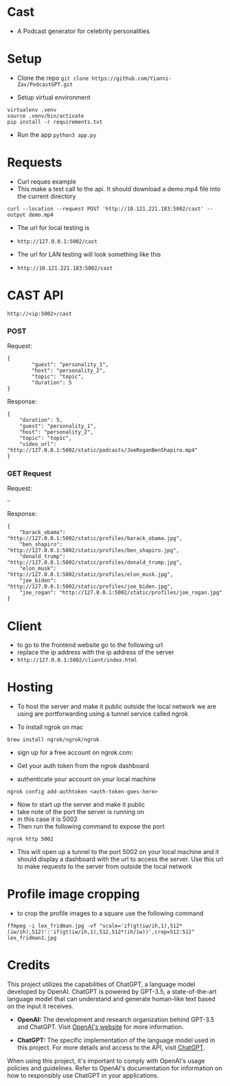 # Cast

- A Podcast generator for celebrity personalities


# Setup

- Clone the repo
`git clone https://github.com/Yianni-Zav/PodcastGPT.git`

- Setup virtual environment
```
virtualenv .venv
source .venv/bin/activate
pip install -r requirements.txt
```

- Run the app
`python3 app.py`

# Requests

- Curl reques example
- This make a test call to the api. It should download a demo.mp4 file into the current directory
```
curl --location --request POST 'http://10.121.221.183:5002/cast' --output demo.mp4
```


- The url for local testing is 
- `http://127.0.0.1:5002/cast`

- The url for LAN testing will look something like this
- `http://10.121.221.183:5002/cast`

# CAST API

`http://<ip:5002>/cast`
### POST 

Request:
```
{
        "guest": "personality_1",
        "host": "personality_2",
        "topic": "topic",
        "duration": 5
}
```

Response:
```
{
    "duration": 5,
    "guest": "personality_1",
    "host": "personality_2",
    "topic": "topic",
    "video_url": "http://127.0.0.1:5002/static/podcasts/JoeRoganBenShapiro.mp4"
}
```



### GET Request

Request:
```
~
```
Response:
```
{
    "barack_obama": "http://127.0.0.1:5002/static/profiles/barack_obama.jpg",
    "ben_shapiro": "http://127.0.0.1:5002/static/profiles/ben_shapiro.jpg",
    "donald_trump": "http://127.0.0.1:5002/static/profiles/donald_trump.jpg",
    "elon_musk": "http://127.0.0.1:5002/static/profiles/elon_musk.jpg",
    "joe_biden": "http://127.0.0.1:5002/static/profiles/joe_biden.jpg",
    "joe_rogan": "http://127.0.0.1:5002/static/profiles/joe_rogan.jpg"
}
```

# Client

- to go to the frontend website go to the following url
- replace the ip address with the ip address of the server
- `http://127.0.0.1:5002/client/index.html`


# Hosting

- To host the server and make it public outside the local network we are using are portforwarding using a tunnel service called ngrok

- To install ngrok on mac
```
brew install ngrok/ngrok/ngrok
```
- sign up for a free account on ngrok.com: 

- Get your auth token from the ngrok dashboard
- authenticate your account on your local machine
```
ngrok config add-authtoken <auth-token-goes-here>
```

- Now to start up the server and make it public
- take note of the port the server is running on
- in this case it is 5002
- Then run the following command to expose the port
```
ngrok http 5002
```
- This will open up a tunnel to the port 5002 on your local machine and it should display a dashboard with the url to access the server. Use this url to make requests to the server from outside the local network


# Profile image cropping

- to crop the profile images to a square use the following command
```
ffmpeg -i lex_fridman.jpg -vf "scale='if(gt(iw/ih,1),512*(iw/ih),512)':'if(gt(iw/ih,1),512,512*(ih/iw))',crop=512:512" lex_fridman1.jpg
```


# Credits

This project utilizes the capabilities of ChatGPT, a language model developed by OpenAI. ChatGPT is powered by GPT-3.5, a state-of-the-art language model that can understand and generate human-like text based on the input it receives.

- **OpenAI:** The development and research organization behind GPT-3.5 and ChatGPT. Visit [OpenAI's website](https://www.openai.com/) for more information.

- **ChatGPT:** The specific implementation of the language model used in this project. For more details and access to the API, visit [ChatGPT](https://beta.openai.com/signup/).

When using this project, it's important to comply with OpenAI's usage policies and guidelines. Refer to OpenAI's documentation for information on how to responsibly use ChatGPT in your applications.




